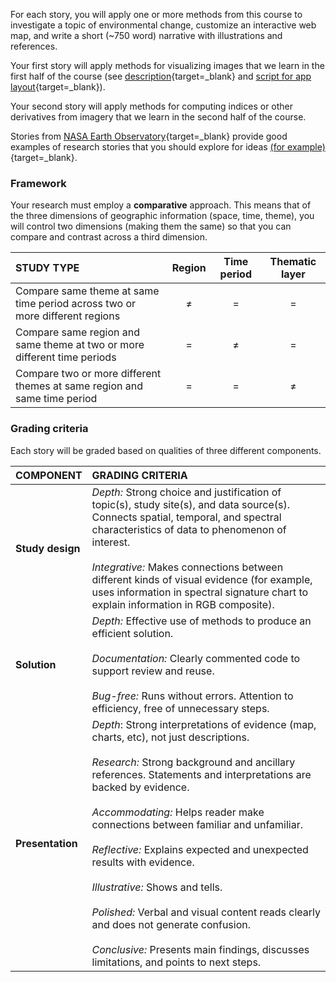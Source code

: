 For each story, you will apply one or more methods from this course to investigate a topic of environmental change, customize an interactive web map, and write a short (~750 word) narrative with illustrations and references.  

Your first story will apply methods for visualizing images that we learn in the first half of the course (see [description](https://github.com/jeffhowarth/eeprimer/blob/master/projects/project0101.md){target=_blank} and [script for app layout](https://github.com/jeffhowarth/eeprimer/blob/master/projects/project0102.js){target=_blank}).  

Your second story will apply methods for computing indices or other derivatives from imagery that we learn in the second half of the course.  

Stories from [NASA Earth Observatory](https://earthobservatory.nasa.gov/){target=_blank} provide good examples of research stories that you should explore for ideas [(for example)](https://earthobservatory.nasa.gov/images/149183/the-nile-deltas-disappearing-farmland){target=_blank}.

### Framework   

Your research must employ a __comparative__ approach. This means that of the three dimensions of geographic information (space, time, theme), you will control two dimensions (making them the same) so that you can compare and contrast across a third dimension.  

| STUDY TYPE | Region | Time period | Thematic layer |  
| :--- | :---: | :---: | :---:
| Compare same theme at same time period across two or more different regions | &ne; | = | = |
| Compare same region and same theme at two or more different time periods | = | &ne; | = |
| Compare two or more different themes at same region and same time period | = | = | &ne; |

### Grading criteria  

Each story will be graded based on qualities of three different components.    

| COMPONENT | GRADING CRITERIA |
| :--- | :--- |
| __Study design__ | _Depth:_ Strong choice and justification of topic(s), study site(s), and data source(s). Connects spatial, temporal, and spectral characteristics of data to phenomenon of interest.<br><br>_Integrative:_ Makes connections between different kinds of visual evidence (for example, uses information in spectral signature chart to explain information in RGB composite).  
| __Solution__ | _Depth:_ Effective use of methods to produce an efficient solution.<br><br>_Documentation:_ Clearly commented code to support review and reuse.<br><br>_Bug-free:_ Runs without errors. Attention to efficiency, free of unnecessary steps. |
| __Presentation__ | _Depth_: Strong interpretations of evidence (map, charts, etc), not just descriptions. <br><br>_Research:_ Strong background and ancillary references. Statements and interpretations are backed by evidence.<br><br>_Accommodating:_ Helps reader make connections between familiar and unfamiliar.<br><br>_Reflective:_ Explains expected and unexpected results with evidence.<br><br>_Illustrative:_ Shows and tells.<br><br>_Polished:_ Verbal and visual content reads clearly and does not generate confusion.<br><br>_Conclusive:_ Presents main findings, discusses limitations, and points to next steps.    
